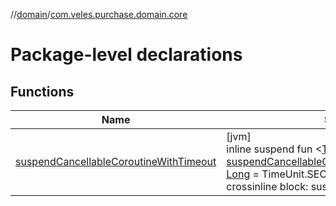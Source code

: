 //[domain](../../index.md)/[com.veles.purchase.domain.core](index.md)

# Package-level declarations

## Functions

| Name | Summary |
|---|---|
| [suspendCancellableCoroutineWithTimeout](suspend-cancellable-coroutine-with-timeout.md) | [jvm]<br>inline suspend fun &lt;[T](suspend-cancellable-coroutine-with-timeout.md)&gt; [suspendCancellableCoroutineWithTimeout](suspend-cancellable-coroutine-with-timeout.md)(timeout: [Long](https://kotlinlang.org/api/latest/jvm/stdlib/kotlin/-long/index.html) = TimeUnit.SECONDS.toMillis(5.toLong()), crossinline block: suspend () -&gt; [T](suspend-cancellable-coroutine-with-timeout.md)): [T](suspend-cancellable-coroutine-with-timeout.md) |
